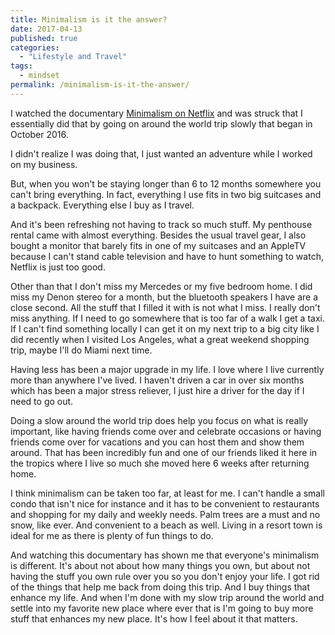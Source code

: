 ```yaml
---
title: Minimalism is it the answer?
date: 2017-04-13
published: true
categories:
  - "Lifestyle and Travel"
tags:
  - mindset
permalink: /minimalism-is-it-the-answer/
---
```

I watched the documentary [Minimalism on Netflix](https://www.netflix.com/title/80114460) and was struck that I essentially did that by going on around the world trip slowly that began in October 2016.

I didn't realize I was doing that, I just wanted an adventure while I worked on my business.

But, when you won't be staying longer than 6 to 12 months somewhere you can't bring everything. In fact, everything I use fits in two big suitcases and a backpack. Everything else I buy as I travel.

And it's been refreshing not having to track so much stuff. My penthouse rental came with almost everything. Besides the usual travel gear, I also bought a monitor that barely fits in one of my suitcases and an AppleTV because I can't stand cable television and have to hunt something to watch, Netflix is just too good.

Other than that I don't miss my Mercedes or my five bedroom home. I did miss my Denon stereo for a month, but the bluetooth speakers I have are a close second. All the stuff that I filled it with is not what I miss. I really don't miss anything. If I need to go somewhere that is too far of a walk I get a taxi. If I can't find something locally I can get it on my next trip to a big city like I did recently when I visited Los Angeles, what a great weekend shopping trip, maybe I'll do Miami next time.

Having less has been a major upgrade in my life. I love where I live currently more than anywhere I've lived. I haven't driven a car in over six months which has been a major stress reliever, I just hire a driver for the day if I need to go out.

Doing a slow around the world trip does help you focus on what is really important, like having friends come over and celebrate occasions or having friends come over for vacations and you can host them and show them around. That has been incredibly fun and one of our friends liked it here in the tropics where I live so much she moved here 6 weeks after returning home.

I think minimalism can be taken too far, at least for me. I can't handle a small condo that isn't nice for instance and it has to be convenient to restaurants and shopping for my daily and weekly needs. Palm trees are a must and no snow, like ever. And convenient to a beach as well. Living in a resort town is ideal for me as there is plenty of fun things to do.

And watching this documentary has shown me that everyone's minimalism is different. It's about not about how many things you own, but about not having the stuff you own rule over you so you don't enjoy your life. I got rid of the things that help me back from doing this trip. And I buy things that enhance my life. And when I'm done with my slow trip around the world and settle into my favorite new place where ever that is I'm going to buy more stuff that enhances my new place. It's how I feel about it that matters.